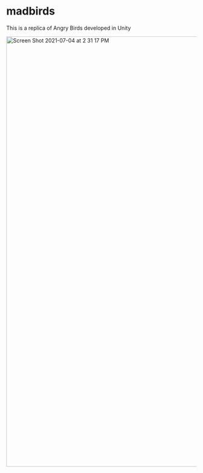 # madbirds

This is a replica of Angry Birds developed in Unity

<img width="1135" alt="Screen Shot 2021-07-04 at 2 31 17 PM" src="https://user-images.githubusercontent.com/14243222/124397405-3cbb8880-dcd5-11eb-81c0-d2fabafc1583.png">
